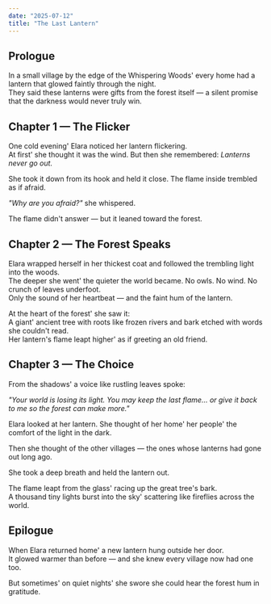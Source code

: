 ```yaml
---
date: "2025-07-12"
title: "The Last Lantern"
---
```


## Prologue
In a small village by the edge of the Whispering Woods' every home had a lantern that glowed faintly through the night.  
They said these lanterns were gifts from the forest itself &mdash; a silent promise that the darkness would never truly win.

## Chapter 1 &mdash; The Flicker
One cold evening' Elara noticed her lantern flickering.  
At first' she thought it was the wind. But then she remembered: *Lanterns never go out.*

She took it down from its hook and held it close. The flame inside trembled as if afraid.

*"Why are you afraid?"* she whispered.

The flame didn't answer &mdash; but it leaned toward the forest.

## Chapter 2 &mdash; The Forest Speaks
Elara wrapped herself in her thickest coat and followed the trembling light into the woods.  
The deeper she went' the quieter the world became. No owls. No wind. No crunch of leaves underfoot.  
Only the sound of her heartbeat &mdash; and the faint hum of the lantern.

At the heart of the forest' she saw it:  
A giant' ancient tree with roots like frozen rivers and bark etched with words she couldn't read.  
Her lantern's flame leapt higher' as if greeting an old friend.

## Chapter 3 &mdash; The Choice
From the shadows' a voice like rustling leaves spoke:

*"Your world is losing its light. You may keep the last flame... or give it back to me so the forest can make more."*

Elara looked at her lantern. She thought of her home' her people' the comfort of the light in the dark.

Then she thought of the other villages &mdash; the ones whose lanterns had gone out long ago.

She took a deep breath and held the lantern out.

The flame leapt from the glass' racing up the great tree's bark.  
A thousand tiny lights burst into the sky' scattering like fireflies across the world.

## Epilogue
When Elara returned home' a new lantern hung outside her door.  
It glowed warmer than before &mdash; and she knew every village now had one too.

But sometimes' on quiet nights' she swore she could hear the forest hum in gratitude.
